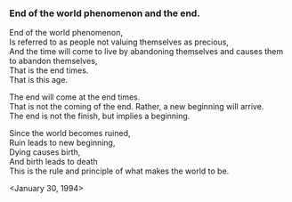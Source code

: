 ### End of the world phenomenon and the end. End of the world phenomenon,  Is referred to as people not valuing themselves as precious,  And the time will come to live by abandoning themselves and causes them to abandon themselves,  That is the end times.  That is this age.   The end will come at the end times.  That is not the coming of the end.  Rather, a new beginning will arrive.  The end is not the finish, but implies a beginning.   Since the world becomes ruined,  Ruin leads to new beginning,  Dying causes birth,  And birth leads to death  This is the rule and principle of what makes the world to be. &lt;January 30, 1994&gt;